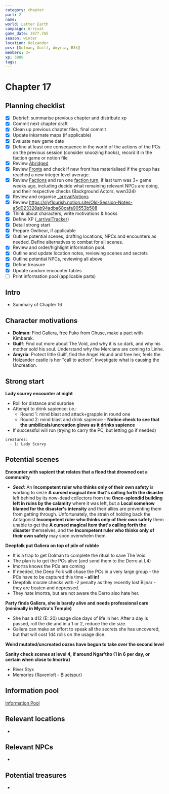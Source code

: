 ```yaml
---
category: chapter
part: 2
name: 
world: Latter Earth
campaign: Arrival
game_date: 3877.7A5
season: winter
location: Holzander
pcs: [Dolman, Guilf, Amyria, B3k]
members: 3+
xp: 3800
tags: 
---
```


# Chapter 17 

## Planning checklist

- [x] Debrief: summarise previous chapter and distribute xp
- [x] Commit next chapter draft
- [x] Clean up previous chapter files, final commit
- [x] Update inkarnate maps (if applicable)
- [x] Evaluate new game date
- [x] Define at least one consequence in the world of the actions of the PCs on the previous session (consider snoozing hooks), record it in the faction game or notion file
- [x] Review [Abridged](_published/arrival/abridged.md)
- [x] Review [Fronts](../factions/_fronts.md) and check if new front has materialised if the group has reached a new integer level average.
- [x] Review [Factions](../factions/_factionGame.md) and run one [faction turn](../../../rules/factionRules.md), if last turn was 3+ game weeks ago, including decide what remaining relevant NPCs are doing, and their respective checks (Background Actors, wwn334)
- [x] Review and organise [_arrivalNotions](campaign/arrival/_arrivalNotions.md)
- [x] Review https://slyflourish.notion.site/Old-Session-Notes-a5d023328ab94adba68cafa90553b508
- [x] Think about characters, write motivations & hooks
- [x] Define XP ([_arrivalTracker](../_arrivalTracker.md))
- [x] Detail strong start
- [x] Prepare Owlbear, if applicable
- [x] Outline potential scenes, drafting locations, NPCs and encounters as needed. Define alternatives to combat for all scenes.
- [x] Review and order/highlight information pool.
- [x] Outline and update location notes, reviewing scenes and secrets
- [x] Outline potential NPCs, reviewing all above
- [x] Define treasure
- [x] Update random encounter tables
- [ ] Print information pool (applicable parts)

## Intro

- Summary of Chapter 16

## Character motivations

- **Dolman**: Find Galiera, free Fuko from Ghuse, make a pact with Kimbarak.
- **Guilf**: Find out more about The Void, and why it is so dark, and why his mother sold his soul. Understand why the Mercians are coming to Linhe.
- **Amyria**: Protect little Guilf, find the Angel Hound and free her, feels the Holzander castle is her "call to action". Investigate what is causing the Uncreation.

## Strong start

**Lady scurvy encounter at night**
- Roll for distance and surprise
- Attempt to drink sapience: i.e.:
	- Round 1: mind blast and attack+grapple in round one
	- Round 2: mind blast and drink sapience - **Notice check to see that the umbilicals/uncreation glows as it drinks sapience**
- If successful will run (trying to carry the PC, but letting go if needed)

```encounter
creatures:
  - 1: Lady Scurvy
```

## Potential scenes

**Encounter with sapient that relates that a flood that drowned out a community**
- ***Seed:*** An **Incompetent ruler who thinks only of their own safety** is working to seize **A cursed magical item that's calling forth the disaster** left behind by its now-dead collectors from the **Once-splendid building left in ruins by the calamity** where it was left, but a **Local somehow blamed for the disaster's intensity** and their allies are preventing them from getting through. Unfortunately, the strain of holding back the Antagonist **Incompetent ruler who thinks only of their own safety** them unable to get the **A cursed magical item that's calling forth the disaster** themselves, and the **Incompetent ruler who thinks only of their own safety** may soon overwhelm them.

**Deepfolk put Galiera on top of pile of rubble**
- It is a trap to get Dolman to complete the ritual to save The Void
- The plan is to get the PCs alive (and send them to the Derro at L4)
- Imortra knows the PCs are coming
- If needed, the Deep Folk will chase the PCs in a very large group - the PCs have to be captured this time **- all in!**
- Deepfolk morale checks with -2 penalty as they recently lost Bijnar - they are beaten and depressed.
- They hate Imortra, but are not aware the Derro also hate her.

**Party finds Galiera, she is barely alive and needs professional care (minimally in Mystra's Temple)**
- She has a d12 (E: 20) usage dice days of life in her. After a day is passed, roll the die and in a 1 or 2, reduce the die size.
- Galiera can make an effort to speak all the secrets she has uncovered, but that will cost 1d4 rolls on the usage dice.

**Weird mutated/uncreated oozes have begun to take over the second level**

**Sanity check scenes at level 4, if around Ngar'tho (1 in 6 per day, or certain when close to Imortra)**
- River Styx
- Memories (Ravenloft - Bluetspur)

## Information pool

[Information Pool](../_informationPool.md)

## Relevant locations

- 

## Relevant NPCs

- 

## Potential treasures

- 


